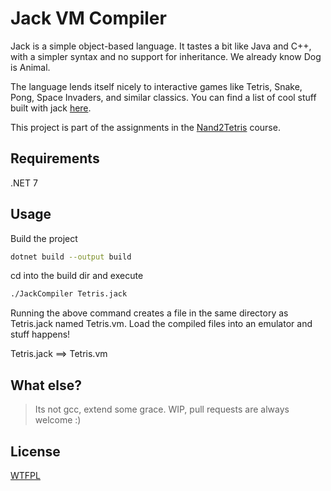 # Jack VM Compiler
Jack is a simple object-based language. It tastes a bit like Java and C++, with a simpler syntax and no support for inheritance. We already know Dog is Animal.

The language lends itself nicely to interactive games like Tetris, Snake, Pong, Space
Invaders, and similar classics. You can find a list of cool stuff built with jack [here](https://www.nand2tetris.org/copy-of-talks).

This project is part of the assignments in the [Nand2Tetris](https://www.nand2tetris.org/) course.

## Requirements
.NET 7

## Usage

Build the project 

```bash
dotnet build --output build
```
cd into the build dir and execute
```bash
./JackCompiler Tetris.jack
```
Running the above command creates a file in the same directory as Tetris.jack named Tetris.vm. Load the compiled files into an emulator and stuff happens!

Tetris.jack ==> Tetris.vm

## What else?
> Its not gcc, extend some grace.
> WIP, pull requests are always welcome :)

## License
[WTFPL](http://www.wtfpl.net/)